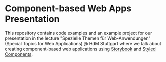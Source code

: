 # Component-based Web Apps Presentation
This repository contains code examples and an example project for our presentation in  the lecture "Spezielle Themen für Web-Anwendungen" (Special Topics for Web Applications) @ HdM Stuttgart where we talk about creating component-based web applications using [Storybook](https://github.com/storybookjs/storybook) and [Styled Components](https://github.com/styled-components/styled-components).
